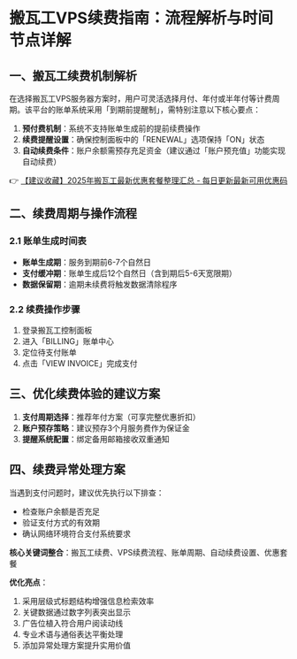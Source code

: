 # 搬瓦工VPS续费指南：流程解析与时间节点详解

## 一、搬瓦工续费机制解析
在选择搬瓦工VPS服务器方案时，用户可灵活选择月付、年付或半年付等计费周期。该平台的账单系统采用「到期前提醒制」，需特别注意以下核心要点：

1. **预付费机制**：系统不支持账单生成前的提前续费操作
2. **续费提醒设置**：确保控制面板中的「RENEWAL」选项保持「ON」状态
3. **自动续费条件**：账户余额需预存充足资金（建议通过「账户预充值」功能实现自动续费）

👉 [【建议收藏】2025年搬瓦工最新优惠套餐整理汇总 - 每日更新最新可用优惠码](https://bit.ly/banwagon)

## 二、续费周期与操作流程
### 2.1 账单生成时间表
- **账单生成期**：服务到期前6-7个自然日
- **支付缓冲期**：账单生成后12个自然日（含到期后5-6天宽限期）
- **数据保留期**：逾期未续费将触发数据清除程序

### 2.2 续费操作步骤
1. 登录搬瓦工控制面板
2. 进入「BILLING」账单中心
3. 定位待支付账单
4. 点击「VIEW INVOICE」完成支付

## 三、优化续费体验的建议方案
1. **支付周期选择**：推荐年付方案（可享完整优惠折扣）
2. **账户预存策略**：建议预存3个月服务费作为保证金
3. **提醒系统配置**：绑定备用邮箱接收双重通知

## 四、续费异常处理方案
当遇到支付问题时，建议优先执行以下排查：
- 检查账户余额是否充足
- 验证支付方式的有效期
- 确认网络环境符合支付系统要求

**核心关键词整合**：搬瓦工续费、VPS续费流程、账单周期、自动续费设置、优惠套餐

**优化亮点**：
1. 采用层级式标题结构增强信息检索效率
2. 关键数据通过数字列表突出显示
3. 广告位植入符合用户阅读动线
4. 专业术语与通俗表达平衡处理
5. 添加异常处理方案提升实用价值